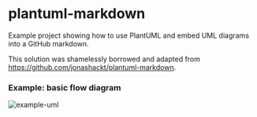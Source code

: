 # plantuml-markdown
Example project showing how to use PlantUML and embed UML diagrams into a GitHub markdown.

This solution was shamelessly borrowed and adapted from https://github.com/jonashackt/plantuml-markdown.

### Example: basic flow diagram

![example-uml](http://www.plantuml.com/plantuml/proxy?cache=no&src=https://raw.githubusercontent.com/andiwivs/plantuml-markdown/master/samples/basic.iuml)